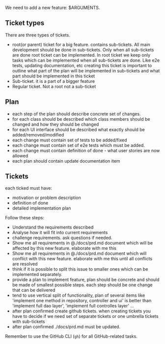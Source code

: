 We need to add a new feature: $ARGUMENTS.

## Ticket types

There are three types of tickets.
- root(or parent) ticket for a big feature. contains sub-tickets. All main development should be done in sub-tickets.
  Only when all sub-tickets are done root ticket can be implemented. 
  In root ticket we keep only tasks which can be implemented when all sub-tickets are done. Like e2e tests, updating documentation, etc 
  creating this ticket is important to outline what part of the plan will be implemented in sub-tickets and what part should be implemented in this ticket
- Sub-ticket. it is a part of a bigger feature
- Regular ticket. Not a root not a sub-ticket

## Plan 

 - each step of the plan should describe concrete set of changes. 
 - for each class should be described which class members should be changed and how they should be changed
 - for each UI interface should be described what exactly should be added/removed/modified
 - each change must contain set of tests to be added/fixed
 - each change must contain set of e2e tests which must be added. 
 - each change must contain definition of done - what user stories are now allowed
 - each plan should contain update documentation item

## Tickets

each ticked must have:
 - motivation or problem description
 - definition of done
 - detailed implementation plan

Follow these steps:

- Understand the requirements described 
- Analyse how it will fit into current requirements 
- challenge requirements. ask questions if needed. 
- Show me all requirements in @./docs/prd.md document which will be affected by this new feature. elaborate with me this
- Show me all requirements in @./docs/prd.md document which will conflict with this new feature. elaborate with me this until all conflicts are resolved 
- think if it is possible to split this issue to smaller ones which can be implemented separately. 
- provide a plan to implement feature, plan should be concrete and should be made of smallest possible steps. each step should be one change that can be delivered 
- tend to use vertical split of functionality, 
  plan of several items like 'implement one method in repository, controller and ui' 
  is better than 'implement full dao layer', 'implement full controlles layer' ... 
- after plan confirmed create github tickets. when creating tickets you have to decide if we need set of separate tickets or one umbrella tickets with sub-tickets  
- after plan confirmed ./docs/prd.md must be updated.

Remember to use the GitHub CLI (`gh`) for all GitHub-related tasks.
